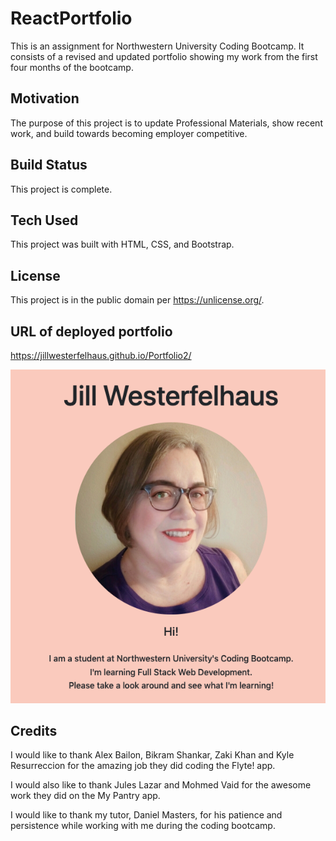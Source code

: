 # ReactPortfolio

This is an assignment for Northwestern University Coding Bootcamp. It consists of a revised and updated portfolio showing my work from the first four months of the bootcamp.

## Motivation
The purpose of this project is to update Professional Materials, show recent work,  and build towards becoming employer competitive.

## Build Status
This project is complete.

## Tech Used
This project was built with HTML, CSS, and Bootstrap. 

## License
This project is in the public domain per https://unlicense.org/.  

## URL of deployed portfolio

https://jillwesterfelhaus.github.io/Portfolio2/



![home page portfolio](components/../portfolio/src/images/home%20page%20portfolio.png)

## Credits

I would like to thank Alex Bailon, Bikram Shankar, Zaki Khan and Kyle Resurreccion for the amazing job they did coding the Flyte! app.

I would also like to thank Jules Lazar and Mohmed Vaid for the awesome work they did on the My Pantry app.

I would like to thank my tutor, Daniel Masters, for his patience and persistence while working with me during the coding bootcamp. 
